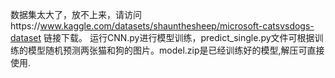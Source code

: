 数据集太大了，放不上来，请访问https://www.kaggle.com/datasets/shaunthesheep/microsoft-catsvsdogs-dataset 链接下载。
运行CNN.py进行模型训练，predict_single.py文件可根据训练的模型随机预测两张猫和狗的图片。model.zip是已经训练好的模型,解压可直接使用.
